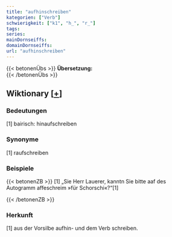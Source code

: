 ```yaml
---
title: "aufhinschreiben"
kategorien: ["Verb"]
schwierigkeit: ["k1", "h_", "r_"]
tags:
series:
mainDornseiffs:
domainDornseiffs:
url: "aufhinschreiben"
---
```


{{< betonenÜbs >}}
**Übersetzung:**  
{{< /betonenÜbs >}}

## Wiktionary [[+](https://de.wiktionary.org/wiki/aufhinschreiben)]

### Bedeutungen
[1] bairisch: hinaufschreiben  

### Synonyme
[1] raufschreiben  

### Beispiele
{{< betonenZB >}}
[1] „Sie Herr Lauerer, kanntn Sie bitte aaf des Autogramm affeschreim »für Schorschi«?“[1]  

{{< /betonenZB >}}
### Herkunft
[1] aus der Vorsilbe aufhin- und dem Verb schreiben.  


